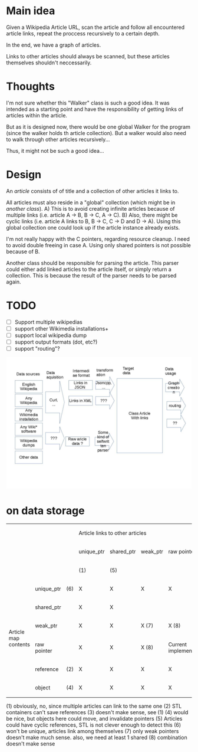 # Main idea

Given a Wikipedia Article URL, scan the article and follow all encountered article links,
repeat the proccess recursively to a certain depth.

In the end, we have a graph of articles.

Links to other articles should always be scanned, but these articles themselves shouldn't neccessarily.

# Thoughts

I'm not sure whether this "Walker" class is such a good idea.
It was intended as a starting point and have the responsibility of getting links of articles within the article.

But as it is designed now, there would be one global Walker for the program (since the walker holds th article collection).
But a walker would also need to walk through other articles recursively...

Thus, it might not be such a good idea...

# Design

An *article* consists of of title and a collection of other articles it links to.

All articles must also reside in a "global" collection (which might be in *another class*).
A) This is to avoid creating infinite articles because of multiple links (i.e. article A -> B, B -> C, A -> C).
B) Also, there might be cyclic links (i.e. article A links to B, B -> C, C -> D and D -> A).
Using this global collection one could look up if the article instance already exists.

I'm not really happy with the C pointers, regarding resource cleanup.
I need to avoid double freeing in case A.
Using only shared pointers is not possible because of B.

Another class should be responsible for parsing the article. This parser could either add linked articles
to the article itself, or simply return a collection. This is because the result of the parser needs to be
parsed again.

# TODO

 - [ ] Support multiple wikipedias
 - [ ] support other Wikimedia installations+
 - [ ] support local wikipedia dump
 - [ ] support output formats (dot, etc?)
 - [ ] support "routing"?

![overview](design.jpg)

# on data storage

<table><tbody><tr><td></td><td></td><td></td><td colspan="6"><p>Article links to other articles</p></td></tr><tr><td></td><td></td><td></td><td><p>unique_ptr</p></td><td><p>shared_ptr</p></td><td><p>weak_ptr</p></td><td><p>raw pointer</p></td><td><p>reference</p></td><td><p>object</p></td></tr><tr><td></td><td></td><td></td><td><p>(1)</p></td><td><p>(5)</p></td><td></td><td></td><td><p>(2)</p></td><td><p>(3)</p></td></tr><tr><td rowspan="6"><p>Article map contents</p></td><td><p>unique_ptr</p></td><td><p>(6)</p></td><td><p>X</p></td><td><p>X</p></td><td><p>X</p></td><td><p>X</p></td><td><p>X</p></td><td><p>X</p></td></tr><tr><td><p>shared_ptr</p></td><td></td><td><p>X</p></td><td><p>X</p></td><td></td><td></td><td><p>X</p></td><td><p>X</p></td></tr><tr><td><p>weak_ptr</p></td><td></td><td><p>X</p></td><td><p>X</p></td><td><p>X (7)</p></td><td><p>X (8)</p></td><td><p>X</p></td><td><p>X</p></td></tr><tr><td><p>raw pointer</p></td><td></td><td><p>X</p></td><td><p>X</p></td><td><p>X (8)</p></td><td><p>Current implementation</p></td><td><p>X</p></td><td><p>X</p></td></tr><tr><td><p>reference</p></td><td><p>(2)</p></td><td><p>X</p></td><td><p>X</p></td><td><p>X</p></td><td><p>X</p></td><td><p>X</p></td><td><p>X</p></td></tr><tr><td><p>object</p></td><td><p>(4)</p></td><td><p>X</p></td><td><p>X</p></td><td><p>X</p></td><td><p>X</p></td><td><p>X</p></td><td><p>X</p></td></tr></tbody></table>

(1) obviously, no, since multiple articles can link to the same one
(2) STL containers can't save references
(3) doesn't make sense, see (1)
(4) would be nice, but objects here could move, and invalidate pointers
(5) Articles could have cyclic references, STL is not clever enough to detect this
(6) won't be unique, articles link among themselves
(7) only weak pointers doesn't make much sense. also, we need at least 1 shared
(8) combination doesn't make sense

